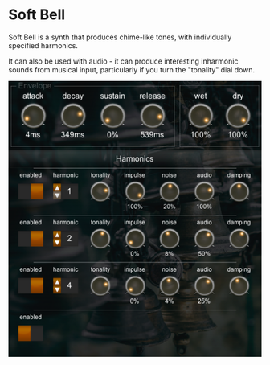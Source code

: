 # Soft Bell

Soft Bell is a synth that produces chime-like tones, with individually specified harmonics.

It can also be used with audio - it can produce interesting inharmonic sounds from musical input, particularly if you turn the "tonality" dial down.

![screenshot](images/Soft-Bell.png)
